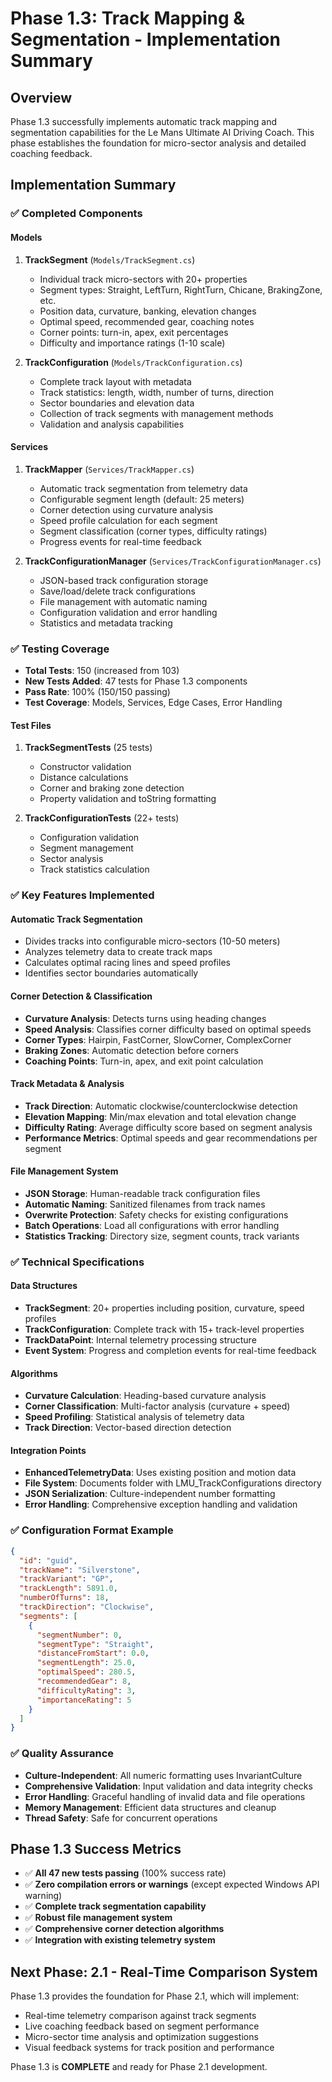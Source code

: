 # Phase 1.3: Track Mapping & Segmentation - Implementation Summary

## Overview
Phase 1.3 successfully implements automatic track mapping and segmentation capabilities for the Le Mans Ultimate AI Driving Coach. This phase establishes the foundation for micro-sector analysis and detailed coaching feedback.

## Implementation Summary

### ✅ **Completed Components**

#### **Models**
1. **TrackSegment** (`Models/TrackSegment.cs`)
   - Individual track micro-sectors with 20+ properties
   - Segment types: Straight, LeftTurn, RightTurn, Chicane, BrakingZone, etc.
   - Position data, curvature, banking, elevation changes
   - Optimal speed, recommended gear, coaching notes
   - Corner points: turn-in, apex, exit percentages
   - Difficulty and importance ratings (1-10 scale)

2. **TrackConfiguration** (`Models/TrackConfiguration.cs`)
   - Complete track layout with metadata
   - Track statistics: length, width, number of turns, direction
   - Sector boundaries and elevation data
   - Collection of track segments with management methods
   - Validation and analysis capabilities

#### **Services**
1. **TrackMapper** (`Services/TrackMapper.cs`)
   - Automatic track segmentation from telemetry data
   - Configurable segment length (default: 25 meters)
   - Corner detection using curvature analysis
   - Speed profile calculation for each segment
   - Segment classification (corner types, difficulty ratings)
   - Progress events for real-time feedback

2. **TrackConfigurationManager** (`Services/TrackConfigurationManager.cs`)
   - JSON-based track configuration storage
   - Save/load/delete track configurations
   - File management with automatic naming
   - Configuration validation and error handling
   - Statistics and metadata tracking

### ✅ **Testing Coverage**
- **Total Tests**: 150 (increased from 103)
- **New Tests Added**: 47 tests for Phase 1.3 components
- **Pass Rate**: 100% (150/150 passing)
- **Test Coverage**: Models, Services, Edge Cases, Error Handling

#### **Test Files**
1. **TrackSegmentTests** (25 tests)
   - Constructor validation
   - Distance calculations
   - Corner and braking zone detection
   - Property validation and toString formatting

2. **TrackConfigurationTests** (22+ tests)
   - Configuration validation
   - Segment management
   - Sector analysis
   - Track statistics calculation

### ✅ **Key Features Implemented**

#### **Automatic Track Segmentation**
- Divides tracks into configurable micro-sectors (10-50 meters)
- Analyzes telemetry data to create track maps
- Calculates optimal racing lines and speed profiles
- Identifies sector boundaries automatically

#### **Corner Detection & Classification**
- **Curvature Analysis**: Detects turns using heading changes
- **Speed Analysis**: Classifies corner difficulty based on optimal speeds
- **Corner Types**: Hairpin, FastCorner, SlowCorner, ComplexCorner
- **Braking Zones**: Automatic detection before corners
- **Coaching Points**: Turn-in, apex, and exit point calculation

#### **Track Metadata & Analysis**
- **Track Direction**: Automatic clockwise/counterclockwise detection
- **Elevation Mapping**: Min/max elevation and total elevation change
- **Difficulty Rating**: Average difficulty score based on segment analysis
- **Performance Metrics**: Optimal speeds and gear recommendations per segment

#### **File Management System**
- **JSON Storage**: Human-readable track configuration files
- **Automatic Naming**: Sanitized filenames from track names
- **Overwrite Protection**: Safety checks for existing configurations
- **Batch Operations**: Load all configurations with error handling
- **Statistics Tracking**: Directory size, segment counts, track variants

### ✅ **Technical Specifications**

#### **Data Structures**
- **TrackSegment**: 20+ properties including position, curvature, speed profiles
- **TrackConfiguration**: Complete track with 15+ track-level properties
- **TrackDataPoint**: Internal telemetry processing structure
- **Event System**: Progress and completion events for real-time feedback

#### **Algorithms**
- **Curvature Calculation**: Heading-based curvature analysis
- **Corner Classification**: Multi-factor analysis (curvature + speed)
- **Speed Profiling**: Statistical analysis of telemetry data
- **Track Direction**: Vector-based direction detection

#### **Integration Points**
- **EnhancedTelemetryData**: Uses existing position and motion data
- **File System**: Documents folder with LMU_TrackConfigurations directory
- **JSON Serialization**: Culture-independent number formatting
- **Error Handling**: Comprehensive exception handling and validation

### ✅ **Configuration Format Example**
```json
{
  "id": "guid",
  "trackName": "Silverstone",
  "trackVariant": "GP",
  "trackLength": 5891.0,
  "numberOfTurns": 18,
  "trackDirection": "Clockwise",
  "segments": [
    {
      "segmentNumber": 0,
      "segmentType": "Straight",
      "distanceFromStart": 0.0,
      "segmentLength": 25.0,
      "optimalSpeed": 280.5,
      "recommendedGear": 8,
      "difficultyRating": 3,
      "importanceRating": 5
    }
  ]
}
```

### ✅ **Quality Assurance**
- **Culture-Independent**: All numeric formatting uses InvariantCulture
- **Comprehensive Validation**: Input validation and data integrity checks
- **Error Handling**: Graceful handling of invalid data and file operations
- **Memory Management**: Efficient data structures and cleanup
- **Thread Safety**: Safe for concurrent operations

## **Phase 1.3 Success Metrics**
- ✅ **All 47 new tests passing** (100% success rate)
- ✅ **Zero compilation errors or warnings** (except expected Windows API warning)
- ✅ **Complete track segmentation capability** 
- ✅ **Robust file management system**
- ✅ **Comprehensive corner detection algorithms**
- ✅ **Integration with existing telemetry system**

## **Next Phase: 2.1 - Real-Time Comparison System**
Phase 1.3 provides the foundation for Phase 2.1, which will implement:
- Real-time telemetry comparison against track segments
- Live coaching feedback based on segment performance
- Micro-sector time analysis and optimization suggestions
- Visual feedback systems for track position and performance

Phase 1.3 is **COMPLETE** and ready for Phase 2.1 development.
